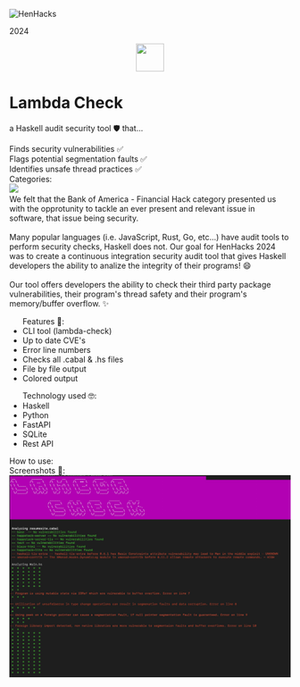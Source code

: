 ![HenHacks](https://d112y698adiu2z.cloudfront.net/photos/production/challenge_photos/002/690/576/datas/full_width.png)

<div class="flex justify-center items-center">
    <p class="text-[#06487E] text-xl font-bold">2024</p>
</div>
<div style="display: flex; justify-content: center;">
    <img src="https://upload.wikimedia.org/wikipedia/commons/thumb/1/1c/Haskell-Logo.svg/2560px-Haskell-Logo.svg.png" width="50" height="50">
</div>

<!DOCTYPE html>
<html lang="en">
<head>
    <meta charset="UTF-8">
    <meta name="viewport" content="width=device-width, initial-scale=1.0">
    <!-- Include Tailwind CSS -->
    <link href="https://cdn.jsdelivr.net/npm/tailwindcss@2.2.19/dist/tailwind.min.css" rel="stylesheet">
</head>
<body class="bg-slate-500>

<div class="container mx-auto p-4">
    <div class="flex flex-col justify-center items-center">
        <h1 class="text-3xl font-bold text-center uppercase text-purple-900">Lambda Check</h1>
    </div>
    <div class="flex">
        <p class="text-xl text-gray-700">a Haskell audit security tool 🛡️ that...</p>
    </div>
    <div class="grid grid-cols-3 gap-4 mb-4">
        <div class="bg-gray-200 p-4 rounded-md">Finds security vulnerabilities ✅</div>
        <div class="bg-gray-200 p-4 rounded-md">Flags potential segmentation faults  ✅</div>
        <div class="bg-gray-200 p-4 rounded-md">Identifies unsafe thread practices ✅</div>
    </div>
    <div class='mb-4'>
        <div class='font-bold'>Categories: </div>
        <img src='https://upload.wikimedia.org/wikipedia/commons/thumb/2/20/Bank_of_America_logo.svg/1440px-Bank_of_America_logo.svg.png' class="mb-3"/> 
        <div>We felt that the Bank of America - Financial Hack category presented us with the opprotunity to tackle an ever present and relevant issue in software, that issue being security.</div>
        <br/>
        <div>Many popular languages (i.e. JavaScript, Rust, Go, etc...) have audit tools to perform security checks, Haskell does not. Our goal for HenHacks 2024 was to create a continuous integration security audit tool that gives Haskell developers the ability to analize the integrity of their programs! 😄
        </div>
        <br/>
        <div>
        Our tool offers developers the ability to check their third party package vulnerabilities, their program's thread safety and their program's memory/buffer overflow. ✨
        <div>
    </div>
    <div class="rounded-md mt-4 grid grid-cols-2 gap-4">
        <ul class='bg-gray-200 p-4 '>
            <div>Features 🍩:</div>
            <div class="pl-4">
                <li>CLI tool (lambda-check) </li>
                <li>Up to date CVE's<l/i>
                <li>Error line numbers</li>
                <li>Checks all .cabal & .hs files</li>
                <li>File by file output</li>
                <li>Colored output</li>
            </div>
        </ul>
        <ul class='bg-gray-200 p-4 '>
            <div>Technology used 🤓:</div>
            <div class="pl-4">
                <li>Haskell</li>
                <li>Python</li>
                <li>FastAPI</li>
                <li>SQLite</li>
                <li>Rest API</li>
            </div>
        </ul>
    </div>
        <div class="font-bold">How to use:</div>
    </div>
    <div>
        <div class='font-bold'>Screenshots 📸:
        <img src='893AF19A-09DD-4049-8205-94218F5AA301.jpeg'>
    </div>

</body>
</html>
